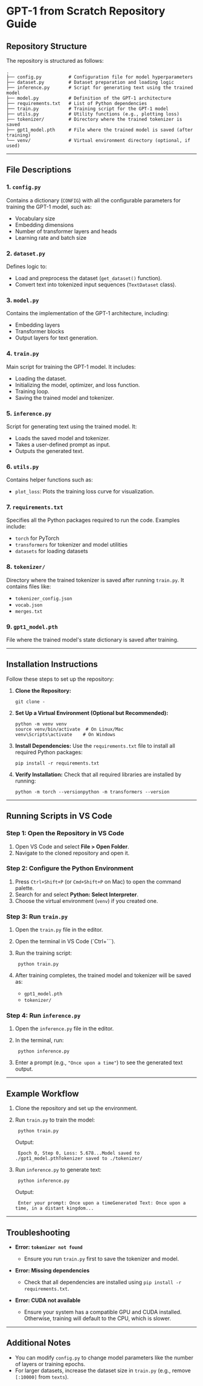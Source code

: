 # GPT-1 from Scratch Repository Guide

## Repository Structure

The repository is structured as follows:
```
.
├── config.py          # Configuration file for model hyperparameters
├── dataset.py         # Dataset preparation and loading logic
├── inference.py       # Script for generating text using the trained model
├── model.py           # Definition of the GPT-1 architecture
├── requirements.txt   # List of Python dependencies
├── train.py           # Training script for the GPT-1 model
├── utils.py           # Utility functions (e.g., plotting loss)
├── tokenizer/         # Directory where the trained tokenizer is saved
├── gpt1_model.pth     # File where the trained model is saved (after training)
└── venv/              # Virtual environment directory (optional, if used)
```

* * *

## File Descriptions

### 1. **`config.py`**

Contains a dictionary (`CONFIG`) with all the configurable parameters for training the GPT-1 model, such as:

- Vocabulary size
- Embedding dimensions
- Number of transformer layers and heads
- Learning rate and batch size

### 2. **`dataset.py`**

Defines logic to:

- Load and preprocess the dataset (`get_dataset()` function).
- Convert text into tokenized input sequences (`TextDataset` class).

### 3. **`model.py`**

Contains the implementation of the GPT-1 architecture, including:

- Embedding layers
- Transformer blocks
- Output layers for text generation.

### 4. **`train.py`**

Main script for training the GPT-1 model. It includes:

- Loading the dataset.
- Initializing the model, optimizer, and loss function.
- Training loop.
- Saving the trained model and tokenizer.

### 5. **`inference.py`**

Script for generating text using the trained model. It:

- Loads the saved model and tokenizer.
- Takes a user-defined prompt as input.
- Outputs the generated text.

### 6. **`utils.py`**

Contains helper functions such as:

- `plot_loss`: Plots the training loss curve for visualization.

### 7. **`requirements.txt`**

Specifies all the Python packages required to run the code. Examples include:

- `torch` for PyTorch
- `transformers` for tokenizer and model utilities
- `datasets` for loading datasets

### 8. **`tokenizer/`**

Directory where the trained tokenizer is saved after running `train.py`. It contains files like:

- `tokenizer_config.json`
- `vocab.json`
- `merges.txt`

### 9. **`gpt1_model.pth`**

File where the trained model's state dictionary is saved after training.

* * *

## Installation Instructions

Follow these steps to set up the repository:

1. **Clone the Repository:**
   ```
   git clone -
   ```
2. **Set Up a Virtual Environment (Optional but Recommended):**
   ```
   python -m venv venv
   source venv/bin/activate  # On Linux/Mac
   venv\Scripts\activate    # On Windows
   ```
3. **Install Dependencies:** Use the `requirements.txt` file to install all required Python packages:
   ```
   pip install -r requirements.txt
   ```
4. **Verify Installation:** Check that all required libraries are installed by running:
   ```
   python -m torch --versionpython -m transformers --version
   ```

* * *

## Running Scripts in VS Code

### Step 1: Open the Repository in VS Code

1. Open VS Code and select **File &gt; Open Folder**.
2. Navigate to the cloned repository and open it.

### Step 2: Configure the Python Environment

1. Press `Ctrl+Shift+P` (or `Cmd+Shift+P` on Mac) to open the command palette.
2. Search for and select **Python: Select Interpreter**.
3. Choose the virtual environment (`venv`) if you created one.

### Step 3: Run `train.py`

1. Open the `train.py` file in the editor.
2. Open the terminal in VS Code (`Ctrl+```).
3. Run the training script:

        python train.py
4. After training completes, the trained model and tokenizer will be saved as:
    - `gpt1_model.pth`
    - `tokenizer/`

### Step 4: Run `inference.py`

1. Open the `inference.py` file in the editor.
2. In the terminal, run:

        python inference.py
3. Enter a prompt (e.g., `"Once upon a time"`) to see the generated text output.

* * *

## Example Workflow

1. Clone the repository and set up the environment.
2. Run `train.py` to train the model:

        python train.py

    Output:

        Epoch 0, Step 0, Loss: 5.678...Model saved to ./gpt1_model.pthTokenizer saved to ./tokenizer/
3. Run `inference.py` to generate text:

        python inference.py

    Output:

        Enter your prompt: Once upon a timeGenerated Text: Once upon a time, in a distant kingdom...

* * *

## Troubleshooting

- **Error: `tokenizer not found`**

  - Ensure you run `train.py` first to save the tokenizer and model.
- **Error: Missing dependencies**

  - Check that all dependencies are installed using `pip install -r requirements.txt`.
- **Error: CUDA not available**

  - Ensure your system has a compatible GPU and CUDA installed. Otherwise, training will default to the CPU, which is slower.

* * *

## Additional Notes

- You can modify `config.py` to change model parameters like the number of layers or training epochs.
- For larger datasets, increase the dataset size in `train.py` (e.g., remove `[:10000]` from `texts`).

